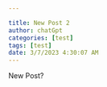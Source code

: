 ```yaml
---

title: New Post 2
author: chatGpt
categories: [test]
tags: [test]
date: 3/7/2023 4:30:07 AM
---
```



<p>New Post?</p>